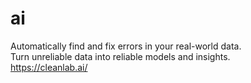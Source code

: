 # ai

Automatically find and fix errors in your real-world data.  
Turn unreliable data into reliable models and insights.  
https://cleanlab.ai/
